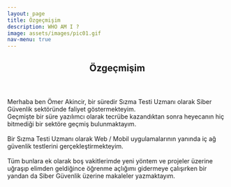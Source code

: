 ```yaml
---
layout: page
title: Özgeçmişim
description: WHO AM I ?
image: assets/images/pic01.gif
nav-menu: true
---
```


<!-- Main -->
<div id="main" class="alt">

<!-- One -->
<section id="one">
	<div class="inner">
		<header class="major">
			<h1>Özgeçmişim</h1>
		</header>

<!-- Content -->
<!-- <h2 id="content">Ömer Akincir</h2> -->
<p>Merhaba ben Ömer Akincir, bir süredir Sızma Testi Uzmanı olarak Siber Güvenlik sektöründe faliyet göstermekteyim.<br>Geçmişte bir süre yazılımcı olarak tecrübe kazandıktan sonra heyecanın hiç bitmediği bir sektöre geçmiş bulunmaktayım. <br><br>Bir Sızma Testi Uzmanı olarak Web / Mobil uygulamalarının yanında iç ağ güvenlik testlerini gerçekleştirmekteyim.<br><br>Tüm bunlara ek olarak boş vakitlerimde yeni yöntem ve projeler üzerine uğraşıp elimden geldiğince öğrenme açlığımı gidermeye çalışırken bir yandan da Siber Güvenlik üzerine makaleler yazmaktayım.</p>

</div>
</section>

</div>
